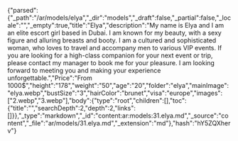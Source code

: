 {"parsed":{"_path":"/ar/models/elya","_dir":"models","_draft":false,"_partial":false,"_locale":"","_empty":true,"title":"Elya","description":"My name is Elya and I am an elite escort girl based in Dubai. I am known for my beauty, with a sexy figure and alluring breasts and booty. I am a cultured and sophisticated woman, who loves to travel and accompany men to various VIP events. If you are looking for a high-class companion for your next event or trip, please contact my manager to book me for your pleasure. I am looking forward to meeting you and making your experience unforgettable.","Price":"From 1000$","height":"178","weight":"50","age":"20","folder":"elya","mainImage":"elya.webp","bustSize":"3","hairColor":"brunet","visa":"europe","images":["2.webp","3.webp"],"body":{"type":"root","children":[],"toc":{"title":"","searchDepth":2,"depth":2,"links":[]}},"_type":"markdown","_id":"content:ar:models:31.elya.md","_source":"content","_file":"ar/models/31.elya.md","_extension":"md"},"hash":"hY5ZQXherv"}